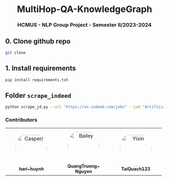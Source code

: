 <h1 align="center"><b>MultiHop-QA-KnowledgeGraph</b></h1>

<h3 align="center"><b>HCMUS - NLP Group Project - Semester II/2023-2024</b></h3>

## 0. Clone github repo
```bash
git clone 
```

## 1. Install requirements
```bash
pip install requirements.txt
```

## Folder `scrape_indeed`
```bash
python scrape_jd.py --url "https://vn.indeed.com/jobs" --job "Artificial Intelligence" --loc "Thành phố Hồ Chí Minh"
```

### **Contributors**
<table>
<tr>
    <td align="center" style="word-wrap: break-word; width: 150.0; height: 150.0">
        <a href=https://github.com/hari-huynh>
            <img src=https://avatars.githubusercontent.com/u/142809008?v=4 width="100;"  style="border-radius:50%;align-items:center;justify-content:center;overflow:hidden;padding-top:10px" alt=Casper/>
            <br />
            <sub style="font-size:14px"><b>hari-huynh</b></sub>
        </a>
    </td>
      <td align="center" style="word-wrap: break-word; width: 150.0; height: 150.0">
        <a href=https://github.com/QuangTruong-Nguyen>
            <img src=https://avatars.githubusercontent.com/u/139192880?v=4 width="100;"  style="border-radius:50%;align-items:center;justify-content:center;overflow:hidden;padding-top:10px" alt=Bailey Harrington/>
            <br />
            <sub style="font-size:14px"><b>QuangTruong-Nguyen</b></sub>
        </a>
    </td>
      <td align="center" style="word-wrap: break-word; width: 150.0; height: 150.0">
        <a href=https://github.com/TaiQuach123>
            <img src=https://avatars.githubusercontent.com/u/92372685?v=4 width="100;"  style="border-radius:50%;align-items:center;justify-content:center;overflow:hidden;padding-top:10px" alt=Yixin Shen/>
            <br />
            <sub style="font-size:14px"><b>TaiQuach123</b></sub>
        </a>
    </td>
</tr>
</table>
